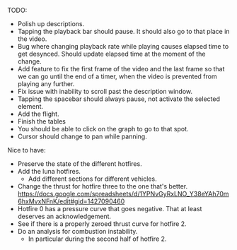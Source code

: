 TODO: 

- Polish up descriptions.
- Tapping the playback bar should pause. It should also go to that place in the video.
- Bug where changing playback rate while playing causes elapsed time to get desynced. Should update elapsed time at the moment of the change.
- Add feature to fix the first frame of the video and the last frame so that we can go until the end of a timer, when the video is prevented from playing any further.
- Fix issue with inability to scroll past the description window.
- Tapping the spacebar should always pause, not activate the selected element.
- Add the flight.
- Finish the tables
- You should be able to click on the graph to go to that spot.
- Cursor should change to pan while panning.

Nice to have:
- Preserve the state of the different hotfires.
- Add the luna hotfires.
    - Add different sections for different vehicles.
- Change the thrust for hotfire three to the one that's better. https://docs.google.com/spreadsheets/d/1YPNvGyRxLNO_Y38eYAh70m6hxMvxNFnK/edit#gid=1427090460
- Hotfire 0 has a pressure curve that goes negative. That at least deserves an acknowledgement.
- See if there is a properly zeroed thrust curve for hotfire 2.
- Do an analysis for combustion instability.
    - In particular during the second half of hotfire 2.





